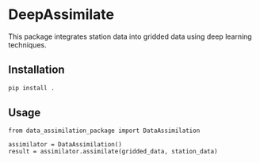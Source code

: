 # DeepAssimilate

This package integrates station data into gridded data using deep learning techniques.

## Installation
```bash
pip install .
```
## Usage
```
from data_assimilation_package import DataAssimilation

assimilator = DataAssimilation()
result = assimilator.assimilate(gridded_data, station_data)
```
